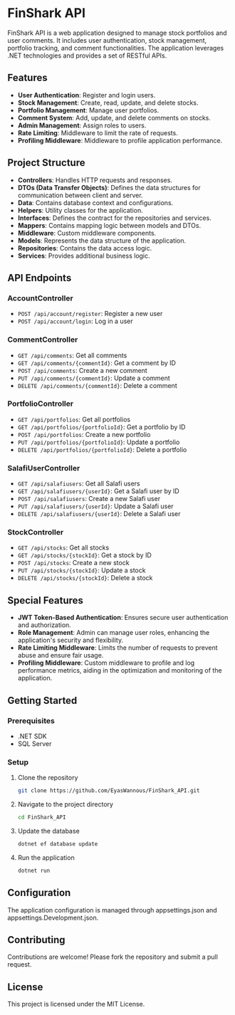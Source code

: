 # FinShark API

FinShark API is a web application designed to manage stock portfolios and user comments. It includes user authentication, stock management, portfolio tracking, and comment functionalities. The application leverages .NET technologies and provides a set of RESTful APIs.

## Features

- **User Authentication**: Register and login users.
- **Stock Management**: Create, read, update, and delete stocks.
- **Portfolio Management**: Manage user portfolios.
- **Comment System**: Add, update, and delete comments on stocks.
- **Admin Management**: Assign roles to users.
- **Rate Limiting**: Middleware to limit the rate of requests.
- **Profiling Middleware**: Middleware to profile application performance.

## Project Structure

- **Controllers**: Handles HTTP requests and responses.
- **DTOs (Data Transfer Objects)**: Defines the data structures for communication between client and server.
- **Data**: Contains database context and configurations.
- **Helpers**: Utility classes for the application.
- **Interfaces**: Defines the contract for the repositories and services.
- **Mappers**: Contains mapping logic between models and DTOs.
- **Middleware**: Custom middleware components.
- **Models**: Represents the data structure of the application.
- **Repositories**: Contains the data access logic.
- **Services**: Provides additional business logic.

## API Endpoints

### AccountController

- `POST /api/account/register`: Register a new user
- `POST /api/account/login`: Log in a user

### CommentController

- `GET /api/comments`: Get all comments
- `GET /api/comments/{commentId}`: Get a comment by ID
- `POST /api/comments`: Create a new comment
- `PUT /api/comments/{commentId}`: Update a comment
- `DELETE /api/comments/{commentId}`: Delete a comment

### PortfolioController

- `GET /api/portfolios`: Get all portfolios
- `GET /api/portfolios/{portfolioId}`: Get a portfolio by ID
- `POST /api/portfolios`: Create a new portfolio
- `PUT /api/portfolios/{portfolioId}`: Update a portfolio
- `DELETE /api/portfolios/{portfolioId}`: Delete a portfolio

### SalafiUserController

- `GET /api/salafiusers`: Get all Salafi users
- `GET /api/salafiusers/{userId}`: Get a Salafi user by ID
- `POST /api/salafiusers`: Create a new Salafi user
- `PUT /api/salafiusers/{userId}`: Update a Salafi user
- `DELETE /api/salafiusers/{userId}`: Delete a Salafi user

### StockController

- `GET /api/stocks`: Get all stocks
- `GET /api/stocks/{stockId}`: Get a stock by ID
- `POST /api/stocks`: Create a new stock
- `PUT /api/stocks/{stockId}`: Update a stock
- `DELETE /api/stocks/{stockId}`: Delete a stock

## Special Features

- **JWT Token-Based Authentication**: Ensures secure user authentication and authorization.
- **Role Management**: Admin can manage user roles, enhancing the application's security and flexibility.
- **Rate Limiting Middleware**: Limits the number of requests to prevent abuse and ensure fair usage.
- **Profiling Middleware**: Custom middleware to profile and log performance metrics, aiding in the optimization and monitoring of the application.

## Getting Started

### Prerequisites

- .NET SDK
- SQL Server

### Setup

1. Clone the repository
   ```bash
   git clone https://github.com/EyasWannous/FinShark_API.git

2. Navigate to the project directory
   ```bash
   cd FinShark_API

3. Update the database
   ```bash
   dotnet ef database update

4. Run the application
   ```bash
   dotnet run

## Configuration
The application configuration is managed through appsettings.json and appsettings.Development.json.

## Contributing
Contributions are welcome! Please fork the repository and submit a pull request.

## License
This project is licensed under the MIT License.
